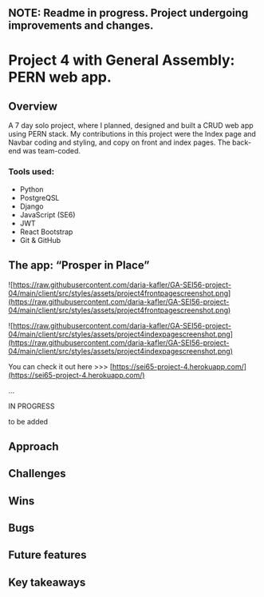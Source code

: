 ## NOTE: Readme in progress. Project undergoing improvements and changes. 

# Project 4 with General Assembly: PERN web app.
 ## Overview
A 7 day solo project, where I planned, designed and built a CRUD web app using PERN stack.
My contributions in this project were the Index page and Navbar coding and styling, and copy on front and index pages. The back-end was team-coded.

 ### Tools used: 
 * Python
 * PostgreQSL
 * Django
 * JavaScript (SE6) 
 * JWT 
 * React Bootstrap
 * Git & GitHub
 
## The app: “Prosper in Place” 
![https://raw.githubusercontent.com/daria-kafler/GA-SEI56-project-04/main/client/src/styles/assets/project4frontpagescreenshot.png](https://raw.githubusercontent.com/daria-kafler/GA-SEI56-project-04/main/client/src/styles/assets/project4frontpagescreenshot.png)

![https://raw.githubusercontent.com/daria-kafler/GA-SEI56-project-04/main/client/src/styles/assets/project4indexpagescreenshot.png](https://raw.githubusercontent.com/daria-kafler/GA-SEI56-project-04/main/client/src/styles/assets/project4indexpagescreenshot.png)

You can check it out here >>> [https://sei65-project-4.herokuapp.com/](https://sei65-project-4.herokuapp.com/)

...

IN PROGRESS

to be added
## Approach
## Challenges
## Wins
## Bugs
## Future features
## Key takeaways